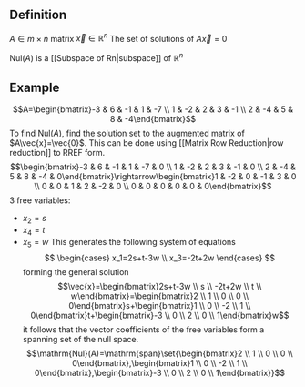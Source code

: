 ## Definition
$A\in m\times n$ matrix
$\vec{x}\in\mathbb{R}^n$
The set of solutions of $A\vec{x}=0$ 

$\mathrm{Nul}{(A)}$ is a [[Subspace of Rn|subspace]] of $\mathbb{R}^n$

## Example
$$A=\begin{bmatrix}-3 & 6 & -1 & 1 & -7 \\ 1 & -2 & 2 & 3 & -1 \\ 2 & -4 & 5 & 8 & -4\end{bmatrix}$$
To find $\mathrm{Nul}(A)$, find the solution set to the augmented matrix of $A\vec{x}=\vec{0}$. This can be done using [[Matrix Row Reduction|row reduction]] to RREF form.
$$\begin{bmatrix}-3 & 6 & -1 & 1 & -7 & 0 \\ 1 & -2 & 2 & 3 & -1 & 0 \\ 2 & -4 & 5 & 8 & -4 & 0\end{bmatrix}\rightarrow\begin{bmatrix}1 & -2 & 0 & -1 & 3 & 0 \\ 0 & 0 & 1 & 2 & -2 & 0 \\ 0 & 0 & 0 & 0 & 0 & 0\end{bmatrix}$$
3 free variables:
- $x_2=s$
- $x_4=t$
- $x_5=w$
This generates the following system of equations
$$
\begin{cases}
x_1=2s+t-3w \\
x_3=-2t+2w
\end{cases}
$$
forming the general solution $$\vec{x}=\begin{bmatrix}2s+t-3w \\ s \\ -2t+2w \\ t \\ w\end{bmatrix}=\begin{bmatrix}2 \\ 1 \\ 0 \\ 0 \\ 0\end{bmatrix}s+\begin{bmatrix}1 \\ 0 \\ -2 \\ 1 \\ 0\end{bmatrix}t+\begin{bmatrix}-3 \\ 0 \\ 2 \\ 0 \\ 1\end{bmatrix}w$$ it follows that the vector coefficients of the free variables form a spanning set of the null space. $$\mathrm{Nul}(A)=\mathrm{span}\set{\begin{bmatrix}2 \\ 1 \\ 0 \\ 0 \\ 0\end{bmatrix},\begin{bmatrix}1 \\ 0 \\ -2 \\ 1 \\ 0\end{bmatrix},\begin{bmatrix}-3 \\ 0 \\ 2 \\ 0 \\ 1\end{bmatrix}}$$
